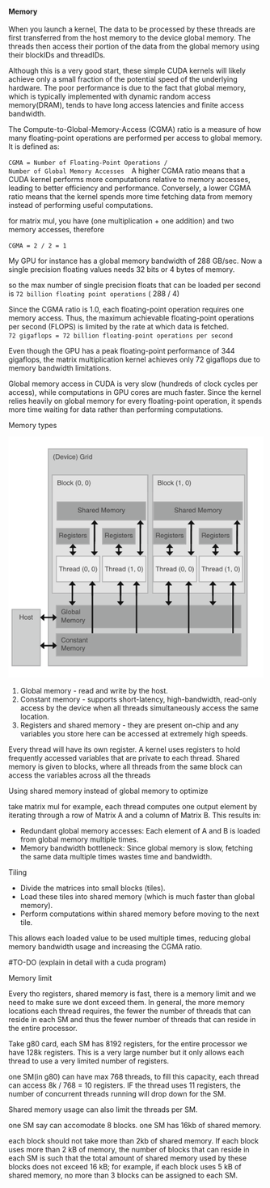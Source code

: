 #### Memory

When you launch a kernel, The data to be processed by these threads are first transferred from the host memory to the device global memory.
The threads then access their portion of the data from the global memory using their blockIDs and threadIDs.

Although this is a very good start, these simple CUDA kernels will likely achieve only a small fraction of the potential speed of the underlying hardware.
The poor performance is due to the fact that global memory, which is typically implemented with dynamic random access memory(DRAM), tends to have long access latencies and finite access bandwidth.

The Compute-to-Global-Memory-Access (CGMA) ratio is a measure of how many floating-point operations are performed per access to global memory. It is defined as:

` CGMA = Number of Floating-Point Operations / Number of Global Memory Accesses   `
​
 A higher CGMA ratio means that a CUDA kernel performs more computations relative to memory accesses, leading to better efficiency and performance. Conversely, a lower CGMA ratio means that the kernel spends more time fetching data from memory instead of performing useful computations.

for matrix mul, you have (one multiplication + one addition) and two memory accesses,
therefore 

`CGMA = 2 / 2 = 1`

My GPU for instance has a global memory bandwidth of 288 GB/sec.
Now a single precision floating values needs 32 bits or 4 bytes of memory.

so the max number of single precision floats that can be loaded per second is
`72 billion floating point operations` ( 288 / 4)

Since the CGMA ratio is 1.0, each floating-point operation requires one memory access. Thus, the maximum achievable floating-point operations per second (FLOPS) is limited by the rate at which data is fetched. `72 gigaflops = 72 billion floating-point operations per second`

Even though the  GPU has a peak floating-point performance of 344 gigaflops, the matrix multiplication kernel achieves only 72 gigaflops due to memory bandwidth limitations.

Global memory access in CUDA is very slow (hundreds of clock cycles per access), while computations in GPU cores are much faster. Since the kernel relies heavily on global memory for every floating-point operation, it spends more time waiting for data rather than performing computations.


Memory types

![alt text](image-2.png)

1. Global memory - read and write by the host.
2. Constant memory -  supports short-latency, high-bandwidth, read-only access by the device when all threads simultaneously access the same location.
3. Registers and shared memory - they are present on-chip and any variables you store here can be accessed at extremely high speeds.

Every thread will have its own register. A kernel uses registers to hold frequently accessed variables that are private to each thread.
Shared memory is given to blocks, where all threads from the same block can access the variables across all the threads


Using shared memory instead of global memory to optimize

take matrix mul for example, each thread computes one output element by iterating through a row of Matrix A and a column of Matrix B. This results in:
- Redundant global memory accesses: Each element of A and B is loaded from global memory multiple times.
- Memory bandwidth bottleneck: Since global memory is slow, fetching the same data multiple times wastes time and bandwidth.

Tiling
- Divide the matrices into small blocks (tiles).
- Load these tiles into shared memory (which is much faster than global memory).
- Perform computations within shared memory before moving to the next tile.

This allows each loaded value to be used multiple times, reducing global memory bandwidth usage and increasing the CGMA ratio.

#TO-DO (explain in detail with a cuda program)

Memory limit 

Every tho registers, shared memory is fast, there is a memory limit and we need to make sure we dont exceed them. In general, the more memory locations
each thread requires, the fewer the number of threads that can reside in each SM and thus the fewer number of threads that can reside in the entire processor.

Take g80 card,
each SM has 8192 registers, for the entire processor we have 128k registers. 
This is a very large number but it only allows each thread to use a very limited number of registers.

one SM(in g80) can have max 768 threads, to fill this capacity, each thread can access 8k / 768 = 10 registers. IF the thread uses 11 registers, the number of concurrent threads running will drop down for the SM.

Shared memory usage can also limit the threads per SM.

one SM say can accomodate 8 blocks.
one SM has 16kb of shared memory.

each block should not take more than 2kb of shared memory. If each block uses more than 2 kB of memory, the number of blocks that can reside in each SM is such that the total amount of shared memory used by these blocks does not exceed 16 kB; for example, if each block uses 5 kB of shared memory, no more than 3 blocks can be assigned to each SM.